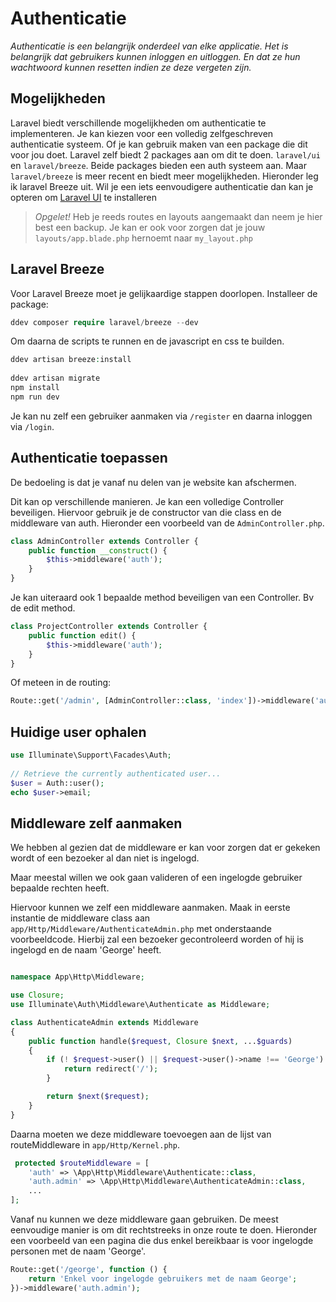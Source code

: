 # Authenticatie

*Authenticatie is een belangrijk onderdeel van elke applicatie. Het is belangrijk dat gebruikers kunnen inloggen en uitloggen. En dat ze hun wachtwoord kunnen resetten indien ze deze vergeten zijn.*

## Mogelijkheden

Laravel biedt verschillende mogelijkheden om authenticatie te implementeren. Je kan kiezen voor een volledig zelfgeschreven authenticatie systeem. Of je kan gebruik maken van een package die dit voor jou doet. Laravel zelf biedt 2 packages aan om dit te doen. `laravel/ui` en `laravel/breeze`. Beide packages bieden een auth systeem aan. Maar `laravel/breeze` is meer recent en biedt meer mogelijkheden. Hieronder leg ik laravel Breeze uit. Wil je een iets eenvoudigere authenticatie dan kan je opteren om [Laravel UI](/laravel/laravel/how-to/laravel-ui) te installeren

>*Opgelet!* Heb je reeds routes en layouts aangemaakt dan neem je hier best een backup. Je kan er ook voor zorgen dat je jouw `layouts/app.blade.php` hernoemt naar `my_layout.php`

## Laravel Breeze

Voor Laravel Breeze moet je gelijkaardige stappen doorlopen. Installeer de package:

``` php
ddev composer require laravel/breeze --dev
```

Om daarna de scripts te runnen en de javascript en css te builden.

``` php
ddev artisan breeze:install
 
ddev artisan migrate
npm install
npm run dev
```

Je kan nu zelf een gebruiker aanmaken via `/register` en daarna inloggen via `/login`.

## Authenticatie toepassen

De bedoeling is dat je vanaf nu delen van je website kan afschermen.

Dit kan op verschillende manieren. Je kan een volledige Controller beveiligen. Hiervoor gebruik je de constructor van die class en de middleware van auth. Hieronder een voorbeeld van de `AdminController.php`.

``` php
class AdminController extends Controller {
    public function __construct() {
        $this->middleware('auth');
    }
}
```

Je kan uiteraard ook 1 bepaalde method beveiligen van een Controller. Bv de edit method.

``` php
class ProjectController extends Controller {
    public function edit() {
        $this->middleware('auth');
    }
}
```

Of meteen in de routing:

``` php
Route::get('/admin', [AdminController::class, 'index'])->middleware('auth');
```

## Huidige user ophalen

``` php
use Illuminate\Support\Facades\Auth;
 
// Retrieve the currently authenticated user...
$user = Auth::user();
echo $user->email;
```

## Middleware zelf aanmaken

We hebben al gezien dat de middleware er kan voor zorgen dat er gekeken wordt of een bezoeker al dan niet is ingelogd.

Maar meestal willen we ook gaan valideren of een ingelogde gebruiker bepaalde rechten heeft.

Hiervoor kunnen we zelf een middleware aanmaken. Maak in eerste instantie de middleware class aan `app/Http/Middleware/AuthenticateAdmin.php` met onderstaande voorbeeldcode. Hierbij zal een bezoeker gecontroleerd worden of hij is ingelogd en de naam 'George' heeft.

``` php

namespace App\Http\Middleware;

use Closure;
use Illuminate\Auth\Middleware\Authenticate as Middleware;

class AuthenticateAdmin extends Middleware
{
    public function handle($request, Closure $next, ...$guards)
    {
        if (! $request->user() || $request->user()->name !== 'George') {
            return redirect('/');
        }

        return $next($request);
    }
}
```

Daarna moeten we deze middleware toevoegen aan de lijst van routeMiddleware in `app/Http/Kernel.php`.

``` php
 protected $routeMiddleware = [
    'auth' => \App\Http\Middleware\Authenticate::class,
    'auth.admin' => \App\Http\Middleware\AuthenticateAdmin::class,
    ...
];
```

Vanaf nu kunnen we deze middleware gaan gebruiken. De meest eenvoudige manier is om dit rechtstreeks in onze route te doen. Hieronder een voorbeeld van een pagina die dus enkel bereikbaar is voor ingelogde personen met de naam 'George'.

``` php
Route::get('/george', function () {
    return 'Enkel voor ingelogde gebruikers met de naam George';
})->middleware('auth.admin');
```